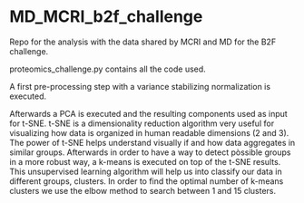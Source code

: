 # MD_MCRI_b2f_challenge
Repo for the analysis with the data shared by MCRI and MD for the B2F challenge.

proteomics_challenge.py contains all the code used.

A first pre-processing step with a variance stabilizing normalization is executed.

Afterwards a PCA is executed and the resulting components used as input for t-SNE.
t-SNE is a dimensionality reduction algorithm very useful for visualizing how data is organized in human readable dimensions (2 and 3).
The power of t-SNE helps understand visually if and how data aggregates in similar groups.
Afterwards in order to have a way to detect pòssible groups in a more robust way, a k-means is executed on top of the t-SNE results. This unsupervised learning
algorithm will help us into classify our data in different groups, clusters.
In order to find the optimal number of k-means clusters we use the elbow method to search between 1 and 15 clusters.
